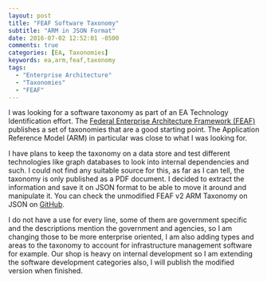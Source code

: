 ```yaml
---
layout: post
title: "FEAF Software Taxonomy"
subtitle: "ARM in JSON Format"
date: 2016-07-02 12:52:01 -0500
comments: true
categories: [EA, Taxonomies]
keywords: ea,arm,feaf,taxonomy
tags:
  - "Enterprise Architecture"
  - "Taxonomies"
  - "FEAF"
---
```



I was looking for a software taxonomy as part of an EA Technology Identification effort. The [Federal Enterprise Architecture Framework (FEAF)](https://www.whitehouse.gov/sites/default/files/omb/assets/egov_docs/fea_v2.pdf) publishes a set of taxonomies that are a good starting point. The Application Reference Model (ARM) in particular was close to what I was looking for.

<!--more-->

I have plans to keep the taxonomy on a data store and test different technologies like graph databases to look into internal dependencies and such. I could not find any suitable source for this, as far as I can tell, the taxonomy is only published as a PDF document. I decided to extract the information and save it on JSON format to be able to move it around and manipulate it. You can check the unmodified FEAF v2 ARM Taxonomy on JSON on [GitHub](https://github.com/callmegar/ARM_Taxonomy).

I do not have a use for every line, some of them are government specific and the descriptions mention the government and agencies, so I am changing those to be more enterprise oriented, I am also adding types and areas to the taxonomy to account for infrastructure management software for example. Our shop is heavy on internal development so I am extending the software development categories also, I will publish the modified version when finished.